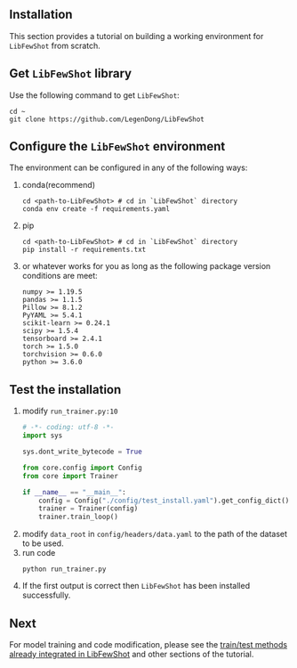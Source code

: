 ## Installation

This section provides a tutorial on building a working environment for `LibFewShot` from scratch.

## Get `LibFewShot` library

Use the following command to get `LibFewShot`:

```shell
cd ~
git clone https://github.com/LegenDong/LibFewShot
```

## Configure the `LibFewShot` environment

The environment can be configured in any of the following ways:

1. conda(recommend)
    ```shell
    cd <path-to-LibFewShot> # cd in `LibFewShot` directory
    conda env create -f requirements.yaml
    ```

2. pip
    ```shell
    cd <path-to-LibFewShot> # cd in `LibFewShot` directory
    pip install -r requirements.txt
    ```
3. or whatever works for you as long as the following package version conditions are meet:
    ```
    numpy >= 1.19.5
    pandas >= 1.1.5
    Pillow >= 8.1.2
    PyYAML >= 5.4.1
    scikit-learn >= 0.24.1
    scipy >= 1.5.4
    tensorboard >= 2.4.1
    torch >= 1.5.0
    torchvision >= 0.6.0
    python >= 3.6.0
    ```

## Test the installation

1. modify `run_trainer.py:10`
    ```python
    # -*- coding: utf-8 -*-
    import sys

    sys.dont_write_bytecode = True

    from core.config import Config
    from core import Trainer

    if __name__ == "__main__":
        config = Config("./config/test_install.yaml").get_config_dict()
        trainer = Trainer(config)
        trainer.train_loop()
    ```
2. modify `data_root` in `config/headers/data.yaml` to the path of the dataset to be used.
3. run code
   ```shell
   python run_trainer.py
   ```
4. If the first output is correct then `LibFewShot` has been installed successfully.

## Next

For model training and code modification, please see the [train/test methods already integrated in LibFewShot](./tutorials/t1-train_and_test_exist_methods.md) and other sections of the tutorial.
